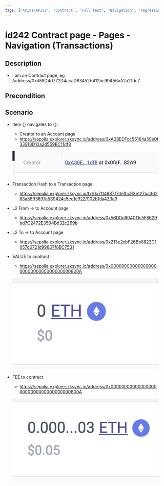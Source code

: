 ```yaml
---
tags: ['APIv1-APIv2', 'Contract', 'Full test', 'Navigation', 'regression', 'Active Partly Manual']
---
```


# id242 Contract page - Pages - Navigation (Transactions)

## Description
  - I am on Contract page, eg /address/0xd88D4d772D4acaD83452b412bc99456aA2a21dc7

## Precondition


## Scenario
- Item \{\} navigates to \{\}:
    - Creator to an Account page
    - https://sepolia.explorer.zksync.io/address/0xA38EDFcc55164a59e0f33918D13a2d559BC11df8

  ![Screenshot](../../../../static/img/Pages/Contracts/id242_1.png)
- Transaction Hash to a Transaction page
    - https://sepolia.explorer.zksync.io/tx/0x7f14987f70efbc93e127ba36283a5893697a539424c5ee1e922f902b1da423a9
- L2 From -\> to Account page
    - https://sepolia.explorer.zksync.io/address/0x56DDd604011c5F8629bd7C2472E3504Bd32c269b
- L2 To -\> to Account page
    - https://sepolia.explorer.zksync.io/address/0x213e2cbF26Bb8822C1057c6721d99807f8BC7531
- VALUE to contract
    - https://sepolia.explorer.zksync.io/address/0x000000000000000000000000000000000000800A

  ![Screenshot](../../../../static/img/Pages/Contracts/id242_2.png)
- FEE to contract
    - https://sepolia.explorer.zksync.io/address/0x000000000000000000000000000000000000800A

  ![Screenshot](../../../../static/img/Pages/Contracts/id242_3.png)